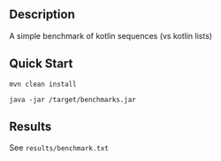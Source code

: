 ## Description

A simple benchmark of kotlin sequences (vs kotlin lists)

## Quick Start

``` mvn clean install ```

``` java -jar /target/benchmarks.jar ```

## Results

See ``` results/benchmark.txt ```